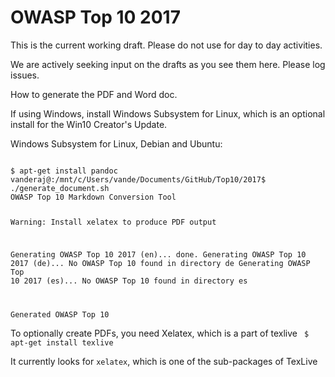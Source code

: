# OWASP Top 10 2017

This is the current working draft. Please do not use for day to day activities. 

We are actively seeking input on the drafts as you see them here. Please log issues. 

How to generate the PDF and Word doc. 

If using Windows, install Windows Subsystem for Linux, which is an optional install for the Win10 Creator's Update. 

Windows Subsystem for Linux, Debian and Ubuntu:

<code>
$ apt-get install pandoc
vanderaj@<redacted>:/mnt/c/Users/vande/Documents/GitHub/Top10/2017$ ./generate_document.sh
OWASP Top 10 Markdown Conversion Tool

Warning: Install xelatex to produce PDF output

Generating OWASP Top 10 2017 (en)... done.
Generating OWASP Top 10 2017 (de)... No OWASP Top 10 found in directory de
Generating OWASP Top 10 2017 (es)... No OWASP Top 10 found in directory es

Generated OWASP Top 10
</code>

To optionally create PDFs, you need Xelatex, which is a part of texlive
<code>
$ apt-get install texlive
</code>

It currently looks for `xelatex`, which is one of the sub-packages of TexLive
